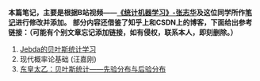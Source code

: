 **本篇笔记，主要是根据B站视频——**[**《统计机器学习》-张志华**](https://www.bilibili.com/video/BV1rW411N7tD?share_source=copy_web)**及这位同学所作**[**笔记**](https://www.yuque.com/procrastination/keg63x)**进行修改并添加。**
**部分内容还借鉴了知乎上和CSDN上的博客，下面给出参考链接：（可能有个别文章忘记添加链接，如有侵权，联系本人，即刻删除。）**

1. [Jebda的贝叶斯统计学习](https://www.zhihu.com/column/c_1289634278700179456)
1. 现代概率论基础 (汪嘉刚)
1. [东皇太乙：贝叶斯统计——先验分布与后验分布](https://blog.csdn.net/weixin_44293582/article/details/107619180)​
